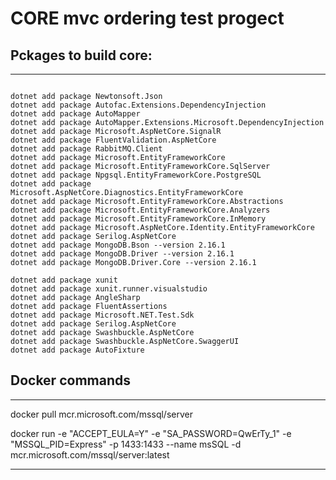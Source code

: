  # CORE mvc ordering test progect

## Pckages to build core:
-------------------------------------------------------

```
  
dotnet add package Newtonsoft.Json 
dotnet add package Autofac.Extensions.DependencyInjection
dotnet add package AutoMapper 
dotnet add package AutoMapper.Extensions.Microsoft.DependencyInjection 
dotnet add package Microsoft.AspNetCore.SignalR
dotnet add package FluentValidation.AspNetCore
dotnet add package RabbitMQ.Client
dotnet add package Microsoft.EntityFrameworkCore
dotnet add package Microsoft.EntityFrameworkCore.SqlServer
dotnet add package Npgsql.EntityFrameworkCore.PostgreSQL 
dotnet add package Microsoft.AspNetCore.Diagnostics.EntityFrameworkCore 
dotnet add package Microsoft.EntityFrameworkCore.Abstractions 
dotnet add package Microsoft.EntityFrameworkCore.Analyzers 
dotnet add package Microsoft.EntityFrameworkCore.InMemory 
dotnet add package Microsoft.AspNetCore.Identity.EntityFrameworkCore 
dotnet add package Serilog.AspNetCore
dotnet add package MongoDB.Bson --version 2.16.1
dotnet add package MongoDB.Driver --version 2.16.1
dotnet add package MongoDB.Driver.Core --version 2.16.1

dotnet add package xunit 
dotnet add package xunit.runner.visualstudio
dotnet add package AngleSharp 
dotnet add package FluentAssertions
dotnet add package Microsoft.NET.Test.Sdk
dotnet add package Serilog.AspNetCore
dotnet add package Swashbuckle.AspNetCore
dotnet add package Swashbuckle.AspNetCore.SwaggerUI
dotnet add package AutoFixture

```

## Docker commands
-------------------------------------------------------

docker pull mcr.microsoft.com/mssql/server

docker run -e "ACCEPT_EULA=Y" -e "SA_PASSWORD=QwErTy_1" -e "MSSQL_PID=Express" -p 1433:1433 --name msSQL -d
mcr.microsoft.com/mssql/server:latest

-------------------------------------------------------
